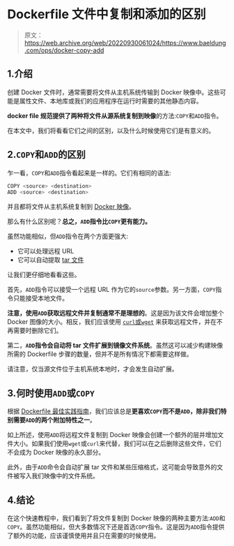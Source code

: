 # Dockerfile 文件中复制和添加的区别

> 原文：<https://web.archive.org/web/20220930061024/https://www.baeldung.com/ops/docker-copy-add>

## 1.介绍

创建 Docker 文件时，通常需要将文件从主机系统传输到 Docker 映像中。这些可能是属性文件、本地库或我们的应用程序在运行时需要的其他静态内容。

**docker file 规范提供了两种将文件从源系统复制到映像**的方法:`COPY`和`ADD`指令。

在本文中，我们将看看它们之间的区别，以及什么时候使用它们是有意义的。

## 2.`COPY`和`ADD`的区别

乍一看，`COPY`和`ADD`指令看起来是一样的。它们有相同的语法:

```java
COPY <source> <destination>
ADD <source> <destination>
```

并且都将文件从主机系统复制到 [Docker 映像](/web/20220727020704/https://www.baeldung.com/ops/efficient-docker-images)。

那么有什么区别呢？**总之，`ADD`指令比`COPY`更有能力。**

虽然功能相似，但`ADD`指令在两个方面更强大:

*   它可以处理远程 URL
*   它可以自动提取 [tar 文件](/web/20220727020704/https://www.baeldung.com/linux/tar-command)

让我们更仔细地看看这些。

首先，`ADD`指令可以接受一个远程 URL 作为它的`source`参数。另一方面，`COPY`指令只能接受本地文件。

**注意，使用`ADD`获取远程文件并复制通常不是理想的**。这是因为该文件会增加整个 Docker 图像的大小。相反，我们应该使用 [`curl`或`wget`](/web/20220727020704/https://www.baeldung.com/linux/curl-wget) 来获取远程文件，并在不再需要时删除它们。

第二，**`ADD`指令会自动将 tar 文件扩展到镜像文件系统**。虽然这可以减少构建映像所需的 Dockerfile 步骤的数量，但并不是所有情况下都需要这样做。

请注意，仅当源文件位于主机系统本地时，才会发生自动扩展。

## 3.何时使用`ADD`或`COPY`

根据 [Dockerfile 最佳实践指南](https://web.archive.org/web/20220727020704/https://docs.docker.com/develop/develop-images/dockerfile_best-practices/#add-or-copy)，我们应该总是**更喜欢`COPY`而不是`ADD`，除非我们特别需要`ADD`的两个附加特性之一**。

如上所述，使用`ADD`将远程文件复制到 Docker 映像会创建一个额外的层并增加文件大小。如果我们使用`wget`或`curl`来代替，我们可以在之后删除这些文件，它们不会成为 Docker 映像的永久部分。

此外，由于`ADD`命令会自动扩展 tar 文件和某些压缩格式，这可能会导致意外的文件被写入我们映像中的文件系统。

## 4.结论

在这个快速教程中，我们看到了将文件复制到 Docker 映像的两种主要方法:`ADD`和`COPY`。虽然功能相似，但大多数情况下还是首选`COPY`指令。这是因为`ADD`指令提供了额外的功能，应该谨慎使用并且只在需要的时候使用。